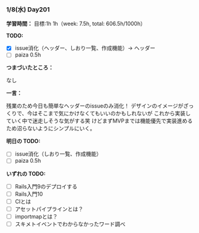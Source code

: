 ### 1/8(水) Day201

**学習時間：**
目標:1h
1h（week: 7.5h, total: 606.5h/1000h）

**TODO:**

- [x] issue消化（ヘッダー、しおり一覧、作成機能）-> ヘッダー
- [ ] paiza 0.5h

**つまづいたところ：**

なし

**一言：**

残業のため今日も簡単なヘッダーのissueのみ消化！
デザインのイメージがざっくりで、今はそこまで気にかけなくてもいいのかもしれないが
これから実装していく中で迷走しそうな気がする笑
けどまずMVPまでは機能優先で実装進めるため沼らないようにシンプルにいく。

**明日の TODO:**

- [ ] issue消化（しおり一覧、作成機能）
- [ ] paiza 0.5h

**いずれの TODO:**

- [ ] Rails入門9のデプロイする
- [ ] Rails入門10
- [ ] CIとは
- [ ] アセットパイプラインとは？
- [ ] importmapとは？
- [ ] スキメトイベントでわからなかったワード調べ
